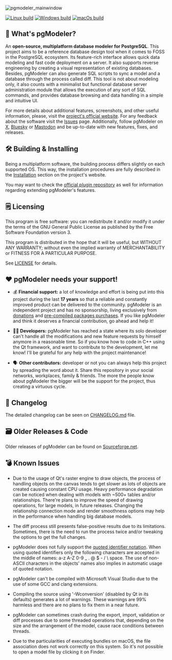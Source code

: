 ![pgmodeler_mainwindow](https://user-images.githubusercontent.com/2205476/213446508-9bd549b3-ee7f-476d-9249-f537c31fce04.png)


[![Linux build](https://github.com/pgmodeler/pgmodeler/workflows/Linux%20build/badge.svg)](https://github.com/pgmodeler/pgmodeler/actions?query=workflow%3A%22Linux+build%22)
[![Windows build](https://github.com/pgmodeler/pgmodeler/workflows/Windows%20build/badge.svg)](https://github.com/pgmodeler/pgmodeler/actions?query=workflow%3A%22Windows+build%22)
[![macOs build](https://github.com/pgmodeler/pgmodeler/workflows/macOs%20build/badge.svg)](https://github.com/pgmodeler/pgmodeler/actions?query=workflow%3A%22macOs+build%22)

:rocket: What's pgModeler?
------------

An **open-source, multiplatform database modeler for PostgreSQL**. This project aims to be a reference database design tool when it comes to FOSS in the PostgreSQL ecosystem.
Its feature-rich interface allows quick data modeling and fast code deployment on a server. It also supports reverse engineering by creating a visual representation of existing databases. Besides, pgModeler can also generate SQL scripts to sync a model and a database through the process called diff.
This tool is not about modeling only, it also counts with a minimalist but functional database server administration module that allows the execution of any sort of SQL commands, and provides database browsing and data handling in a simple and intuitive UI.

For more details about additional features, screenshots, and other useful information, please, visit the [project's official website](https://pgmodeler.io). For any feedback about the software visit the [Issues](https://github.com/pgmodeler/pgmodeler/issues) page. Additionally, follow pgModeler on [X](https://x.com/pgmodeler), [Bluesky](https://bsky.app/profile/pgmodeler.io) or [Mastodon](https://mastodon.social/@pgmodeler) and be up-to-date with new features, fixes, and releases.

:hammer_and_wrench: Building & Installing
----------------------

Being a multiplatform software, the building process differs slightly on each supported OS. This way, the installation procedures are fully described in the [Installation](https://www.pgmodeler.io/support/installation) section on the project's website.

You may want to check the [official plugin repository](https://github.com/pgmodeler/plugins) as well for information regarding extending pgModeler's features.

:spiral_notepad: Licensing
---------

This program is free software: you can redistribute it and/or modify it under the terms of the GNU General Public License as published by the Free Software Foundation version 3.

This program is distributed in the hope that it will be useful, but WITHOUT ANY WARRANTY; without even the implied warranty of MERCHANTABILITY or FITNESS FOR A PARTICULAR PURPOSE.

See [LICENSE](https://github.com/pgmodeler/pgmodeler/blob/main/LICENSE) for details.

:heart: pgModeler needs your support!
-------------------

* :moneybag: **Financial support:** a lot of knowledge and effort is being put into this project during the last **17 years** so that a reliable and constantly improved product can be delivered to the community. pgModeler is an independent project and has no sponsorship, living exclusively from [donations](https://pgmodeler.io/#donationForm) and [pre-compiled packages purchases](https://www.pgmodeler.io/purchase). If you like pgModeler and think it deserves a financial contribution, go ahead and help it!

* :man_technologist: **Developers:** pgModeler has reached a state where its solo developer can't handle all the modifications and new feature requests by himself anymore in a reasonable time. So if you know how to code in C++ using the Qt framework, and want to contribute to the development, let me know! I'll be grateful for any help with the project maintenance!

* :speaking_head: **Other contributors:** developer or not you can always help this project by spreading the word about it. Share this repository in your social networks, workplaces, family & friends. The more the people know about pgModeler the bigger will be the support for the project, thus creating a virtuous cycle.

:bookmark_tabs: Changelog
----------

The detailed changelog can be seen on [CHANGELOG.md](https://github.com/pgmodeler/pgmodeler/blob/main/CHANGELOG.md) file.

:card_file_box: Older Releases & Code
-------------------

Older releases of pgModeler can be found on [Sourceforge.net](http://sourceforge.net/projects/pgmodeler).

:bomb: Known Issues
-----------

* Due to the usage of Qt's raster engine to draw objects, the process of handling objects on the canvas tends to get slower as lots of objects are created causing constant CPU usage. Heavy performance degradation can be noticed when dealing with models with ~500+ tables and/or relationships. There're plans to improve the speed of drawing operations, for large models, in future releases. Changing the relationship connection mode and render smoothness options may help in the performance when handling big database models.
 
* The diff process still presents false-positive results due to its limitations. Sometimes, there is the need to run the process twice and/or tweaking the options to get the full changes.

* pgModeler does not fully support the [quoted identifier notation](http://www.postgresql.org/docs/current/static/sql-syntax-lexical.html#SQL-SYNTAX-IDENTIFIERS). When using quoted identifiers only the following characters are accepted in the middle of names: a-z A-Z 0-9 _ . @ $ - / \ space. The use of non-ASCII characters in the objects' names also implies in automatic usage of quoted notation.

* pgModeler can't be compiled with Microsoft Visual Studio due to the use of some GCC and clang extensions.

* Compiling the source using '-Wconversion' (disabled by Qt in its defaults) generates a lot of warnings. These warnings are 99% harmless and there are no plans to fix them in a near future.

* pgModeler can sometimes crash during the export, import, validation or diff processes due to some threaded operations that, depending on the size and the arrangement of the model, cause race conditions between threads. 

* Due to the particularities of executing bundles on macOS, the file association does not work correctly on this system. So it's not possible to open a model file by clicking it on Finder.
